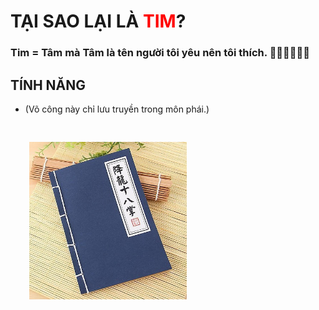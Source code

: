<h1>TẠI SAO LẠI LÀ <span style='color:red'>TIM</span>?</h1>

<h3>Tim = Tâm mà Tâm là tên người tôi yêu nên tôi thích. 🤣🤣🤣🤣🤣🤣</h3>

<h2>TÍNH NĂNG</h2>

- (Võ công này chỉ lưu truyền trong môn phái.)

<img src="./assets/book.jpeg" alt="Logo" width="50%" style="margin-left:30px;margin-top:30px"/>
